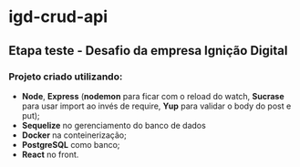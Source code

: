 # igd-crud-api

## Etapa teste - Desafio da empresa Ignição Digital

### Projeto criado utilizando:
* __Node__, __Express__ (__nodemon__ para ficar com o reload do watch, __Sucrase__ para usar import ao invés de require, __Yup__ para validar o body do post e put);
* __Sequelize__ no gerenciamento do banco de dados
* __Docker__ na conteinerização;
* __PostgreSQL__ como banco;
* __React__ no front.
